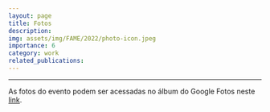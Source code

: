 ```yaml
---
layout: page
title: Fotos
description: 
img: assets/img/FAME/2022/photo-icon.jpeg
importance: 6
category: work
related_publications:
---
```

<hr>
As fotos do evento podem ser acessadas no álbum do Google Fotos neste <a href='https://photos.app.goo.gl/pHSmhy5j6i8QrBNt7'>link</a>.